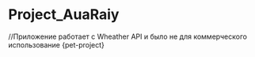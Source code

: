 # Project_AuaRaiy
//Приложение работает с Wheather API и было не для коммерческого использование {pet-project}
